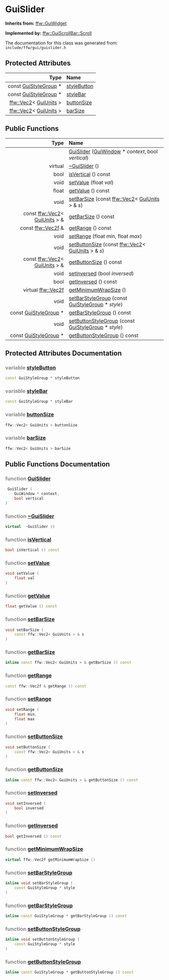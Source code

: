 GuiSlider
===================================


**Inherits from:** [ffw::GuiWidget](ffw_GuiWidget.html)

**Implemented by:** [ffw::GuiScrollBar::Scroll](ffw_GuiScrollBar_Scroll.html)

The documentation for this class was generated from: `include/ffw/gui/guislider.h`



## Protected Attributes

| Type | Name |
| -------: | :------- |
|  const [GuiStyleGroup](ffw_GuiStyleGroup.html) * | [styleButton](#2e44fd50) |
|  const [GuiStyleGroup](ffw_GuiStyleGroup.html) * | [styleBar](#b62f702b) |
|  [ffw::Vec2](ffw_Vec2.html)< [GuiUnits](ffw_GuiUnits.html) > | [buttonSize](#824cf044) |
|  [ffw::Vec2](ffw_Vec2.html)< [GuiUnits](ffw_GuiUnits.html) > | [barSize](#6fe843a0) |


## Public Functions

| Type | Name |
| -------: | :------- |
|   | [GuiSlider](#82dc0131) ([GuiWindow](ffw_GuiWindow.html) * _context_, bool _vertical_)  |
|  virtual  | [~GuiSlider](#9551a553) ()  |
|  bool | [isVertical](#d9ff4155) () const  |
|  void | [setValue](#a849b991) (float _val_)  |
|  float | [getValue](#59fbe0d1) () const  |
|  void | [setBarSize](#825c6d49) (const [ffw::Vec2](ffw_Vec2.html)< [GuiUnits](ffw_GuiUnits.html) > & _s_)  |
|  const [ffw::Vec2](ffw_Vec2.html)< [GuiUnits](ffw_GuiUnits.html) > & | [getBarSize](#65146c10) () const  |
|  const [ffw::Vec2f](ffw.html#fcfaa6c5) & | [getRange](#d433aaa8) () const  |
|  void | [setRange](#7c0115b8) (float _min_, float _max_)  |
|  void | [setButtonSize](#831067e8) (const [ffw::Vec2](ffw_Vec2.html)< [GuiUnits](ffw_GuiUnits.html) > & _s_)  |
|  const [ffw::Vec2](ffw_Vec2.html)< [GuiUnits](ffw_GuiUnits.html) > & | [getButtonSize](#6a1b55ef) () const  |
|  void | [setInversed](#4c378fbb) (bool _inversed_)  |
|  bool | [getInversed](#f0ab2684) () const  |
|  virtual [ffw::Vec2f](ffw.html#fcfaa6c5) | [getMinimumWrapSize](#5e6a579a) ()  |
|  void | [setBarStyleGroup](#c1c637e7) (const [GuiStyleGroup](ffw_GuiStyleGroup.html) * _style_)  |
|  const [GuiStyleGroup](ffw_GuiStyleGroup.html) * | [getBarStyleGroup](#57c7411b) () const  |
|  void | [setButtonStyleGroup](#c0ebf3ec) (const [GuiStyleGroup](ffw_GuiStyleGroup.html) * _style_)  |
|  const [GuiStyleGroup](ffw_GuiStyleGroup.html) * | [getButtonStyleGroup](#afa9e340) () const  |


## Protected Attributes Documentation

### <span style="opacity:0.5;">variable</span> <a id="2e44fd50" href="#2e44fd50">styleButton</a>

```cpp
const GuiStyleGroup * styleButton
```



### <span style="opacity:0.5;">variable</span> <a id="b62f702b" href="#b62f702b">styleBar</a>

```cpp
const GuiStyleGroup * styleBar
```



### <span style="opacity:0.5;">variable</span> <a id="824cf044" href="#824cf044">buttonSize</a>

```cpp
ffw::Vec2< GuiUnits > buttonSize
```



### <span style="opacity:0.5;">variable</span> <a id="6fe843a0" href="#6fe843a0">barSize</a>

```cpp
ffw::Vec2< GuiUnits > barSize
```





## Public Functions Documentation

### <span style="opacity:0.5;">function</span> <a id="82dc0131" href="#82dc0131">GuiSlider</a>

```cpp
 GuiSlider (
    GuiWindow * context,
    bool vertical
) 
```



### <span style="opacity:0.5;">function</span> <a id="9551a553" href="#9551a553">~GuiSlider</a>

```cpp
virtual  ~GuiSlider () 
```



### <span style="opacity:0.5;">function</span> <a id="d9ff4155" href="#d9ff4155">isVertical</a>

```cpp
bool isVertical () const 
```



### <span style="opacity:0.5;">function</span> <a id="a849b991" href="#a849b991">setValue</a>

```cpp
void setValue (
    float val
) 
```



### <span style="opacity:0.5;">function</span> <a id="59fbe0d1" href="#59fbe0d1">getValue</a>

```cpp
float getValue () const 
```



### <span style="opacity:0.5;">function</span> <a id="825c6d49" href="#825c6d49">setBarSize</a>

```cpp
void setBarSize (
    const ffw::Vec2< GuiUnits > & s
) 
```



### <span style="opacity:0.5;">function</span> <a id="65146c10" href="#65146c10">getBarSize</a>

```cpp
inline const ffw::Vec2< GuiUnits > & getBarSize () const 
```



### <span style="opacity:0.5;">function</span> <a id="d433aaa8" href="#d433aaa8">getRange</a>

```cpp
const ffw::Vec2f & getRange () const 
```



### <span style="opacity:0.5;">function</span> <a id="7c0115b8" href="#7c0115b8">setRange</a>

```cpp
void setRange (
    float min,
    float max
) 
```



### <span style="opacity:0.5;">function</span> <a id="831067e8" href="#831067e8">setButtonSize</a>

```cpp
void setButtonSize (
    const ffw::Vec2< GuiUnits > & s
) 
```



### <span style="opacity:0.5;">function</span> <a id="6a1b55ef" href="#6a1b55ef">getButtonSize</a>

```cpp
inline const ffw::Vec2< GuiUnits > & getButtonSize () const 
```



### <span style="opacity:0.5;">function</span> <a id="4c378fbb" href="#4c378fbb">setInversed</a>

```cpp
void setInversed (
    bool inversed
) 
```



### <span style="opacity:0.5;">function</span> <a id="f0ab2684" href="#f0ab2684">getInversed</a>

```cpp
bool getInversed () const 
```



### <span style="opacity:0.5;">function</span> <a id="5e6a579a" href="#5e6a579a">getMinimumWrapSize</a>

```cpp
virtual ffw::Vec2f getMinimumWrapSize () 
```



### <span style="opacity:0.5;">function</span> <a id="c1c637e7" href="#c1c637e7">setBarStyleGroup</a>

```cpp
inline void setBarStyleGroup (
    const GuiStyleGroup * style
) 
```



### <span style="opacity:0.5;">function</span> <a id="57c7411b" href="#57c7411b">getBarStyleGroup</a>

```cpp
inline const GuiStyleGroup * getBarStyleGroup () const 
```



### <span style="opacity:0.5;">function</span> <a id="c0ebf3ec" href="#c0ebf3ec">setButtonStyleGroup</a>

```cpp
inline void setButtonStyleGroup (
    const GuiStyleGroup * style
) 
```



### <span style="opacity:0.5;">function</span> <a id="afa9e340" href="#afa9e340">getButtonStyleGroup</a>

```cpp
inline const GuiStyleGroup * getButtonStyleGroup () const 
```





